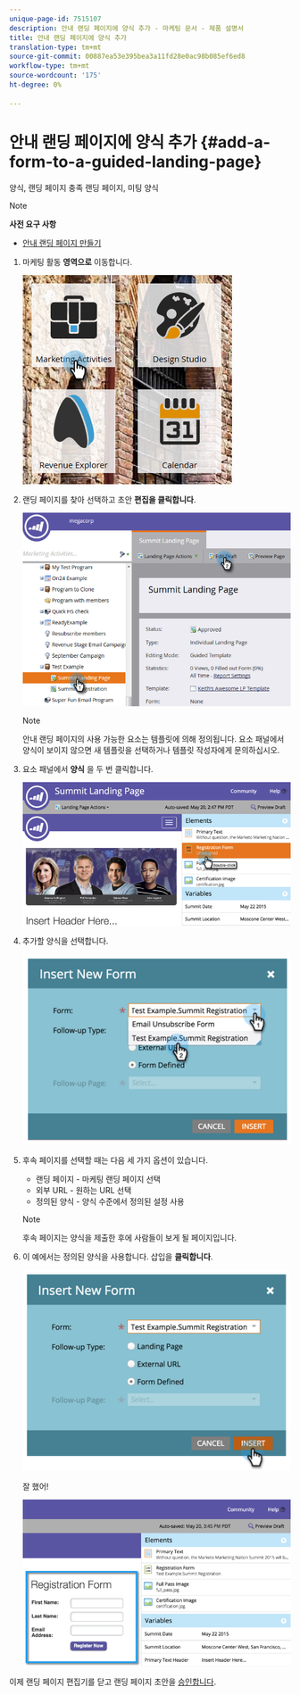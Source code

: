 ```yaml
---
unique-page-id: 7515107
description: 안내 랜딩 페이지에 양식 추가 - 마케팅 문서 - 제품 설명서
title: 안내 랜딩 페이지에 양식 추가
translation-type: tm+mt
source-git-commit: 00887ea53e395bea3a11fd28e0ac98b085ef6ed8
workflow-type: tm+mt
source-wordcount: '175'
ht-degree: 0%

---
```



# 안내 랜딩 페이지에 양식 추가 {#add-a-form-to-a-guided-landing-page}

양식, 랜딩 페이지 충족 랜딩 페이지, 미팅 양식

>[!NOTE]
>
>**사전 요구 사항**
>
>* [안내 랜딩 페이지 만들기](create-a-guided-landing-page.md)

>



1. 마케팅 활동 **영역으로** 이동합니다.

   ![](assets/one.png)

1. 랜딩 페이지를 찾아 선택하고 초안 **편집을 클릭합니다**.

   ![](assets/two.png)

   >[!NOTE]
   >
   >안내 랜딩 페이지의 사용 가능한 요소는 템플릿에 의해 정의됩니다. 요소 패널에서 양식이 보이지 않으면 새 템플릿을 선택하거나 템플릿 작성자에게 문의하십시오.

1. 요소 패널에서 **양식** 을 두 번 클릭합니다.

   ![](assets/image2015-5-20-15-3a37-3a55.png)

1. 추가할 양식을 선택합니다.

   ![](assets/image2015-5-20-15-3a44-3a35.png)

1. 후속 페이지를 선택할 때는 다음 세 가지 옵션이 있습니다.

   * 랜딩 페이지 - 마케팅 랜딩 페이지 선택
   * 외부 URL - 원하는 URL 선택
   * 정의된 양식 - 양식 수준에서 정의된 설정 사용

   >[!NOTE]
   >
   >후속 페이지는 양식을 제출한 후에 사람들이 보게 될 페이지입니다.

1. 이 예에서는 정의된 양식을 사용합니다. 삽입을 **클릭합니다**.

   ![](assets/image2015-5-20-15-3a46-3a55.png)

   잘 했어!

   ![](assets/image2015-5-20-15-3a45-3a45.png)

이제 랜딩 페이지 편집기를 닫고 랜딩 페이지 초안을 [승인합니다](../../../../product-docs/demand-generation/landing-pages/understanding-landing-pages/approve-unapprove-or-delete-a-landing-page.md).
